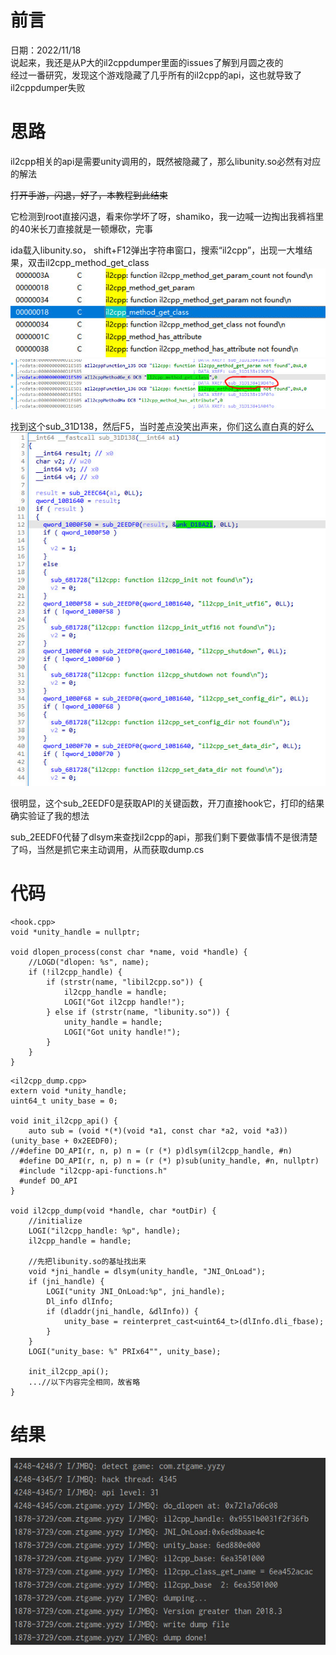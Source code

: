 # 前言
日期：2022/11/18  
说起来，我还是从P大的il2cppdumper里面的issues了解到月圆之夜的  
经过一番研究，发现这个游戏隐藏了几乎所有的il2cpp的api，这也就导致了il2cppdumper失败  

# 思路
il2cpp相关的api是需要unity调用的，既然被隐藏了，那么libunity.so必然有对应的解法  
  
~~打开手游，闪退，好了，本教程到此结束~~
  
它检测到root直接闪退，看来你学坏了呀，shamiko，我一边喊一边掏出我裤裆里的40米长刀直接就是一顿爆砍，完事  
  
ida载入libunity.so， shift+F12弹出字符串窗口，搜索“il2cpp”，出现一大堆结果，双击il2cpp_method_get_class  
![image](img/yyzy/02.jpg)  
![image](img/yyzy/03.jpg)  
    
找到这个sub_31D138，然后F5，当时差点没笑出声来，你们这么直白真的好么
![image](img/yyzy/04.jpg)
    
很明显，这个sub_2EEDF0是获取API的关键函数，开刀直接hook它，打印的结果确实验证了我的想法

sub_2EEDF0代替了dlsym来查找il2cpp的api，那我们剩下要做事情不是很清楚了吗，当然是抓它来主动调用，从而获取dump.cs

# 代码
```
<hook.cpp>
void *unity_handle = nullptr;

void dlopen_process(const char *name, void *handle) {
    //LOGD("dlopen: %s", name);
    if (!il2cpp_handle) {
        if (strstr(name, "libil2cpp.so")) {
            il2cpp_handle = handle;
            LOGI("Got il2cpp handle!");
        } else if (strstr(name, "libunity.so")) {
            unity_handle = handle;
            LOGI("Got unity handle!");
        }
    }
}

```
  
```
<il2cpp_dump.cpp>
extern void *unity_handle;
uint64_t unity_base = 0;

void init_il2cpp_api() {
    auto sub = (void *(*)(void *a1, const char *a2, void *a3)) (unity_base + 0x2EEDF0);
//#define DO_API(r, n, p) n = (r (*) p)dlsym(il2cpp_handle, #n)
  #define DO_API(r, n, p) n = (r (*) p)sub(unity_handle, #n, nullptr)
  #include "il2cpp-api-functions.h"
  #undef DO_API
}

void il2cpp_dump(void *handle, char *outDir) {
    //initialize
    LOGI("il2cpp_handle: %p", handle);
    il2cpp_handle = handle;
  
    //先把libunity.so的基址找出来
    void *jni_handle = dlsym(unity_handle, "JNI_OnLoad");
    if (jni_handle) {
        LOGI("unity JNI_OnLoad:%p", jni_handle);
        Dl_info dlInfo;
        if (dladdr(jni_handle, &dlInfo)) {
            unity_base = reinterpret_cast<uint64_t>(dlInfo.dli_fbase);
        }
    }
    LOGI("unity_base: %" PRIx64"", unity_base);

    init_il2cpp_api();
    ...//以下内容完全相同，故省略
}

```

# 结果
  
  
  ![image](img/yyzy/01.jpg)
